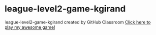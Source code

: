 # league-level2-game-kgirand
league-level2-game-kgirand created by GitHub Classroom
<a href="https://github.com/League-level2-student/league-level2-game-kgirand/blob/3de1b9d0ba6831291bf3913fa1d5b103ed1ac757/Game%20copy.jar?raw=true">Click here to play my awesome game!</a>

